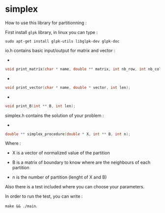 # simplex

How to use this library for partitionning :

First install `glpk` library, in linux you can type :

```sudo apt-get install glpk-utils libglpk-dev glpk-doc```

io.h contains basic input/output for matrix and vector :

-
```C
void print_matrix(char * name, double ** matrix, int nb_row, int nb_column);
```

-
```C
void print_vector(char * name, double * vector, int len);
```

-
```C
void print_B(int ** B, int len);
```

simplex.h contains the solution of your problem :

-
```C
double ** simplex_procedure(double * X, int ** B, int n);
```

Where :

- X is a vector of normalized value of the partition

- B is a matrix of boundary to know where are the neighbours of each partition

- n is the number of partition (lenght of X and B)

Also there is a test included where you can choose your parameters.

In order to run the test, you can write :

```make && ./main```.